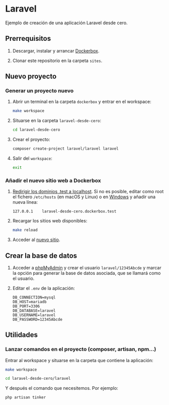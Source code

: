 # Laravel

Ejemplo de creación de una aplicación Laravel desde cero.

## Prerrequisitos

1. Descargar, instalar y arrancar [Dockerbox](https://github.com/ijaureguialzo/dockerbox).

2. Clonar este repositorio en la carpeta `sites`.

## Nuevo proyecto

### Generar un proyecto nuevo

1. Abrir un terminal en la carpeta `dockerbox` y entrar en el workspace:

    ```bash
    make workspace
    ```

2. Situarse en la carpeta `laravel-desde-cero`:

    ```bash
    cd laravel-desde-cero
    ```

3. Crear el proyecto:

    ```bash
    composer create-project laravel/laravel laravel
    ```

4. Salir del `workspace`:

    ```bash
    exit
    ```

### Añadir el nuevo sitio web a Dockerbox

1. [Redirigir los dominios .test a localhost](https://github.com/ijaureguialzo/automatic-test-domains). Si no es
   posible, editar como root el fichero `/etc/hosts` (en macOS y Linux) o
   en [Windows](https://www.adslzone.net/esenciales/windows-10/editar-archivo-host/) y añadir una nueva línea:

   ```text
   127.0.0.1    laravel-desde-cero.dockerbox.test
   ```

2. Recargar los sitios web disponibles:

    ```bash
    make reload
    ```

3. Acceder al [nuevo sitio](https://laravel-desde-cero.dockerbox.test).

## Crear la base de datos

1. Acceder a [phpMyAdmin](https://phpmyadmin.dockerbox.test) y crear el usuario `laravel/12345Abcde` y marcar la
   opción para generar la base de datos asociada, que se llamará como el usuario.

2. Editar el `.env` de la aplicación:

    ```dotenv
    DB_CONNECTION=mysql
    DB_HOST=mariadb
    DB_PORT=3306
    DB_DATABASE=laravel
    DB_USERNAME=laravel
    DB_PASSWORD=12345Abcde
    ```

## Utilidades

### Lanzar comandos en el proyecto (composer, artisan, npm...)

Entrar al workspace y situarse en la carpeta que contiene la aplicación:

```bash
make workspace
```

```bash
cd laravel-desde-cero/laravel
```

Y después el comando que necesitemos. Por ejemplo:

```bash
php artisan tinker
```
